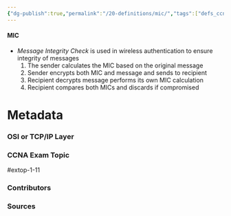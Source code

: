 ```yaml
---
{"dg-publish":true,"permalink":"/20-definitions/mic/","tags":["defs_ccna"]}
---
```


#### MIC
- *Message Integrity Check* is used in wireless authentication to ensure integrity of messages
	1. The sender calculates the MIC based on the original message
	2. Sender encrypts both MIC and message and sends to recipient
	3. Recipient decrypts message performs its own MIC calculation
	4. Recipient compares both MICs and discards if compromised





# Metadata
### OSI or TCP/IP Layer

### CCNA Exam Topic
#extop-1-11 
### Contributors

### Sources
